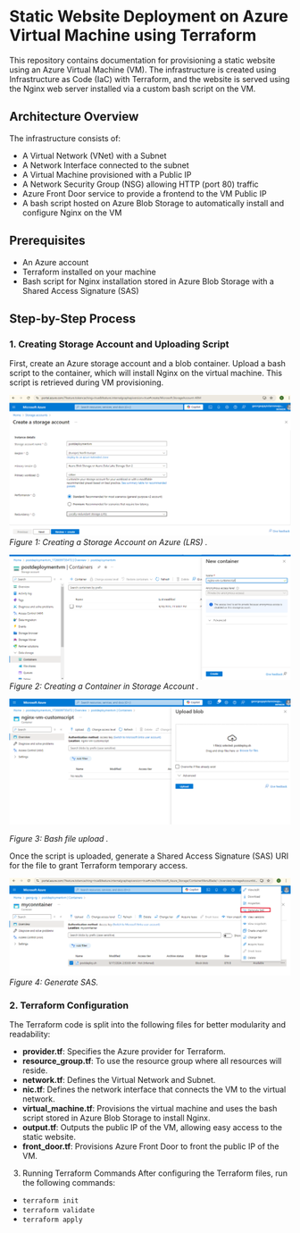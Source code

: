 # Static Website Deployment on Azure Virtual Machine using Terraform

This repository contains documentation for provisioning a static website using an Azure Virtual Machine (VM). The infrastructure is created using Infrastructure as Code (IaC) with Terraform, and the website is served using the Nginx web server installed via a custom bash script on the VM.

## Architecture Overview

The infrastructure consists of:

- A Virtual Network (VNet) with a Subnet
- A Network Interface connected to the subnet
- A Virtual Machine provisioned with a Public IP
- A Network Security Group (NSG) allowing HTTP (port 80) traffic
- Azure Front Door service to provide a frontend to the VM Public IP
- A bash script hosted on Azure Blob Storage to automatically install and configure Nginx on the VM

## Prerequisites

- An Azure account
- Terraform installed on your machine
- Bash script for Nginx installation stored in Azure Blob Storage with a Shared Access Signature (SAS)

## Step-by-Step Process

### 1. Creating Storage Account and Uploading Script

First, create an Azure storage account and a blob container. Upload a bash script to the container, which will install Nginx on the virtual machine. This script is retrieved during VM provisioning.

![Storage Account Setup](INF_Screenshots/storage_account.png)
              *Figure 1: Creating a Storage Account on Azure (LRS) .*



![Storage Account Setup1](INF_Screenshots/storage_account1.png)
*Figure 2: Creating a Container in Storage Account .*


![Storage Account Setup2](INF_Screenshots/storage_account2.png)

*Figure 3: Bash file upload .*

Once the script is uploaded, generate a Shared Access Signature (SAS) URI for the file to grant Terraform temporary access.

![Storage Account Setup3](INF_Screenshots/SAS.png)
*Figure 4: Generate SAS.*


### 2. Terraform Configuration

The Terraform code is split into the following files for better modularity and readability:

- **provider.tf**: Specifies the Azure provider for Terraform.
- **resource_group.tf**: To use the resource group where all resources will reside.
- **network.tf**: Defines the Virtual Network and Subnet.
- **nic.tf**: Defines the network interface that connects the VM to the virtual network.
- **virtual_machine.tf**: Provisions the virtual machine and uses the bash script stored in Azure Blob Storage to install Nginx.
- **output.tf**: Outputs the public IP of the VM, allowing easy access to the static website.
- **front_door.tf**: Provisions Azure Front Door to front the public IP of the VM.

3. Running Terraform Commands
After configuring the Terraform files, run the following commands:
- ``terraform init``
- ``terraform validate``
- ``terraform apply``
